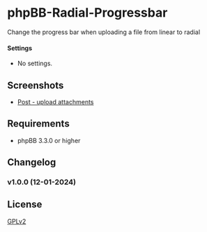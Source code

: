 # phpBB-Radial-Progressbar
 Change the progress bar when uploading a file from linear to radial

#### Settings
- No settings. 

## Screenshots
- [Post - upload attachments](https://raw.githubusercontent.com/IMC-GER/images/main/screenshots/radialprogbar/edit_post_attach.png)

## Requirements
- phpBB 3.3.0 or higher

## Changelog

### v1.0.0 (12-01-2024)

## License
[GPLv2](https://www.gnu.org/licenses/old-licenses/gpl-2.0.en.html)


